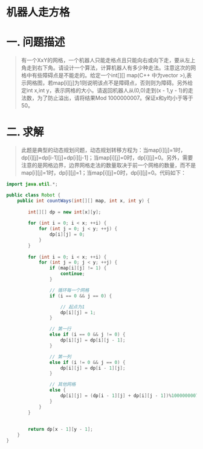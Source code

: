 机器人走方格
===========
# 一. 问题描述

> 有一个XxY的网格，一个机器人只能走格点且只能向右或向下走，要从左上角走到右下角。请设计一个算法，计算机器人有多少种走法。注意这次的网格中有些障碍点是不能走的。给定一个int[][] map(C++ 中为vector >),表示网格图，若map[i][j]为1则说明该点不是障碍点，否则则为障碍。另外给定int x,int y，表示网格的大小。请返回机器人从(0,0)走到(x - 1,y - 1)的走法数，为了防止溢出，请将结果Mod 1000000007。保证x和y均小于等于50。

# 二. 求解

> 此题是典型的动态规划问题，动态规划转移方程为：当map[i][j]=1时，dp[i][j]=dp[i-1][j]+dp[i][j-1]；当map[i][j]=0时，dp[i][j]=0。另外，需要注意的是网格边界，边界网格走法的数量取决于前一个网格的数量，而不是map[i][j]=1时，dp[i][j]=1；当map[i][j]=0时，dp[i][j]=0。代码如下：

```Java
import java.util.*;

public class Robot {
    public int countWays(int[][] map, int x, int y) {
        
        int[][] dp = new int[x][y];
        
        for (int i = 0; i < x; ++i) {
            for (int j = 0; j < y; ++j) {
                dp[i][j] = 0;
            }
        }
 
        for (int i = 0; i < x; ++i) {
            for (int j = 0; j < y; ++j) {
                if (map[i][j] != 1) {
                    continue;
                }

                // 循环每一个网格
                if (i == 0 && j == 0) {

                    // 起点为1
                    dp[i][j] = 1;
                } 

                // 第一行
                else if (i == 0 && j != 0) {
                    dp[i][j] = dp[i][j - 1];
                } 

                // 第一列
                else if (i != 0 && j == 0) {
                    dp[i][j] = dp[i - 1][j];
                } 

                // 其他网格
                else {
                    dp[i][j] = (dp[i - 1][j] + dp[i][j - 1])%1000000007;
                }
            }
        }
 
 
        return dp[x - 1][y - 1];
    }
}
```

